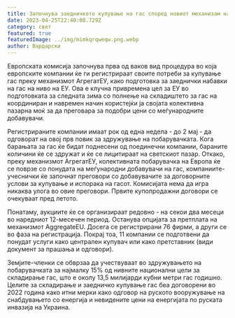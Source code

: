 ```yaml
---
title: Започнува заедничкото купување на гас според новиот механизам на ЕК
date: 2023-04-25T22:40:08.729Z
category: свет
featured: true
featuredImage: ../img/mimkqrqweqw.png.webp
author: Вардарски
---
```


Европската комисија започнува прва од ваков вид процедура во која европските компании ќе ги регистрираат своите потреби за купување гас преку механизмот АгрегатЕУ, како подготовка за заеднички набавки на гас на ниво на ЕУ. Ова е клучна привремена цел за ЕУ ​​во подготовката за следната зима со полнење на складиштето за гас на координиран и навремен начин користејќи ја својата колективна пазарна моќ за да преговара за подобри цени со меѓународните добавувачи.

Регистрираните компании имаат рок од една недела - до 2 мај - да одговорат на овој прв повик за здружување на побарувачката. Кога барањата за гас ќе бидат поднесени од поединечни компании, бараните количини ќе се здружат и ќе се лицитираат на светскиот пазар. Откако, преку механизмот АгрегатЕУ, колективната побарувачка на Европа ќе се поврзе со понудата на меѓународни добавувачи на гас, компаниите-учеснички ќе започнат преговори со добавувачите за договорните услови за купување и испорака на гасот. Комисијата нема да игра никаква улога во овие преговори. Првите купопродажни договори се очекуваат пред летото.

Понатаму, аукциите ќе се организираат редовно - на секои два месеци во наредниот 12-месечен период. Останува опцијата за претплата на механизмот AggregateEU. Досега се регистрирани 76 фирми, а други се во фаза на регистрација. Покрај тоа, 11 компании се подготвени да понудат услуги како централен купувач или како претставник (види документ за прашања и одговори).

Земјите-членки се обврзаа да учествуваат во здружувањето на побарувачката за најмалку 15% од нивните национални цели за складирање гас, што е околу 13,5 милијарди кубни метри гас годишно. Целите за складирање и заедничко купување гас беа договорени во 2022 година како итни мерки како одговор на руското вооружување на снабдувањето со енергија и невидените цени на енергијата по руската инвазија на Украина.
